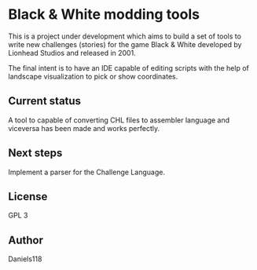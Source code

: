 # Black & White modding tools

This is a project under development which aims to build a set of tools to write new challenges (stories) for the game Black & White developed by Lionhead Studios and released in 2001.

The final intent is to have an IDE capable of editing scripts with the help of landscape visualization to pick or show coordinates.

## Current status

A tool to capable of converting CHL files to assembler language and viceversa has been made and works perfectly.

## Next steps

Implement a parser for the Challenge Language.

## License

GPL 3

## Author

Daniels118

